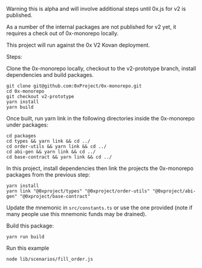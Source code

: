 Warning this is alpha and will involve additional steps until 0x.js for v2 is published.

As a number of the internal packages are not published for v2 yet, it requires a check out of 0x-monorepo locally.

This project will run against the 0x V2 Kovan deployment.

Steps:

Clone the 0x-monorepo locally, checkout to the v2-prototype branch, install dependencies and build packages.

```
git clone git@github.com:0xProject/0x-monorepo.git
cd 0x-monorepo
git checkout v2-prototype
yarn install
yarn build
```

Once built, run yarn link in the following directories inside the 0x-monorepo under packages:

```
cd packages
cd types && yarn link && cd ../
cd order-utils && yarn link && cd ../
cd abi-gen && yarn link && cd ../
cd base-contract && yarn link && cd ../
```

In this project, install dependencies then link the projects the 0x-monorepo packages from the previous step:

```
yarn install
yarn link "@0xproject/types" "@0xproject/order-utils" "@0xproject/abi-gen" "@0xproject/base-contract"
```

Update the mnemonic in `src/constants.ts` or use the one provided (note if many people use this mnemonic funds may be drained).

Build this package:

```
yarn run build
```

Run this example

```
node lib/scenarios/fill_order.js
```
